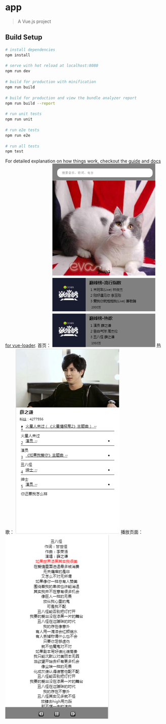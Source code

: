 # app

> A Vue.js project

## Build Setup

``` bash
# install dependencies
npm install

# serve with hot reload at localhost:8080
npm run dev

# build for production with minification
npm run build

# build for production and view the bundle analyzer report
npm run build --report

# run unit tests
npm run unit

# run e2e tests
npm run e2e

# run all tests
npm test
```

For detailed explanation on how things work, checkout the [guide](http://vuejs-templates.github.io/webpack/) and [docs for vue-loader](http://vuejs.github.io/vue-loader).
首页：
![Image text](https://github.com/yayaqu/yinyue/blob/master/imgFolder/QQ%E5%9B%BE%E7%89%8720170628104556.png)
热歌：
![Image text](https://github.com/yayaqu/yinyue/blob/master/imgFolder/QQ%E5%9B%BE%E7%89%8720170628104624.png)
播放页面：
![Image text](https://github.com/yayaqu/yinyue/blob/master/imgFolder/QQ%E5%9B%BE%E7%89%8720170628104641.png)
